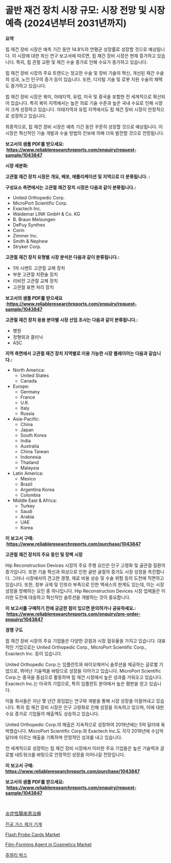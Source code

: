 <p><h1>골반 재건 장치 시장 규모: 시장 전망 및 시장 예측 (2024년부터 2031년까지)</h1></p><p><strong>요약</strong></p>
<p><p>힙 재건 장비 시장은 예측 기간 동안 14.8%의 연평균 성장률로 성장할 것으로 예상됩니다. 이 시장에 대한 최신 연구 보고서에 따르면, 힙 재건 장비 시장은 현재 증가하고 있습니다. 특히, 힙 관절 교환 및 재건 수술 증가로 인해 수요가 증가하고 있습니다.</p><p>힙 재건 장비 시장의 주요 트렌드는 정교한 수술 및 장비 기술의 혁신, 개선된 재건 수술의 성과, 노인 인구의 증가 등이 있습니다. 또한, 디지털 기술 및 로봇 지원 수술의 채택도 증가하고 있습니다.</p><p>힙 재건 장비 시장은 북미, 아태지역, 유럽, 미국 및 중국을 포함한 전 세계적으로 확산되어 있습니다. 특히 북미 지역에서는 높은 의료 기술 수준과 높은 국내 수요로 인해 시장이 크게 성장하고 있습니다. 아태지역과 유럽 지역에서도 힙 재건 장비 시장이 안정적으로 성장하고 있습니다.</p><p>최종적으로, 힙 재건 장비 시장은 예측 기간 동안 꾸준히 성장할 것으로 예상됩니다. 이 시장은 혁신적인 기술 개발과 수술 방법의 진보에 의해 더욱 발전할 것으로 전망됩니다.</p></p>
<p><strong>보고서의 샘플 PDF를 받으세요: &nbsp;<a href="https://www.reliableresearchreports.com/enquiry/request-sample/1043847">https://www.reliableresearchreports.com/enquiry/request-sample/1043847</a></strong></p>
<p><strong>시장 세분화:</strong></p>
<p><strong> 고관절 재건 장치 시장은 개요, 배포, 애플리케이션 및 지역으로 더 분류됩니다. :</strong></p>
<p><strong>구성요소 측면에서는 고관절 재건 장치 시장은 다음과 같이 분류됩니다.:</strong></p>
<p><ul><li>United Orthopedic Corp.</li><li>MicroPort Scientific Corp.</li><li>Exactech Inc.</li><li>Waldemar LINK GmbH & Co. KG</li><li>B. Braun Melsungen</li><li>DePuy Synthes</li><li>Corin</li><li>Zimmer Inc.</li><li>Smith & Nephew</li><li>Stryker Corp.</li></ul></p>
<p><strong> 고관절 재건 장치 유형별 시장 분석은 다음과 같이 분류됩니다.:</strong></p>
<p><ul><li>1차 시멘트 고관절 교체 장치</li><li>부분 고관절 치환술 장치</li><li>리비전 고관절 교체 장치</li><li>고관절 표면 처리 장치</li></ul></p>
<p><strong>보고서의 샘플 PDF를 받으세요 :<a href="https://www.reliableresearchreports.com/enquiry/request-sample/1043847">https://www.reliableresearchreports.com/enquiry/request-sample/1043847</a></strong></p>
<p><strong> 고관절 재건 장치 응용 분야별 시장 산업 조사는 다음과 같이 분류됩니다.:</strong></p>
<p><ul><li>병원</li><li>정형외과 클리닉</li><li>ASC</li></ul></p>
<p><strong>지역 측면에서 고관절 재건 장치 지역별로 이용 가능한 시장 플레이어는 다음과 같습니다.:</strong></p>
<p><ul>
    <li>
        North America:
        <ul>
            <li>United States</li>
            <li>Canada</li>
        </ul>
    </li>
    <li>
        Europe:
        <ul>
            <li>Germany</li>
            <li>France</li>
            <li>U.K.</li>
            <li>Italy</li>
            <li>Russia</li>
        </ul>
    </li>
    <li>
        Asia-Pacific:
        <ul>
            <li>China</li>
            <li>Japan</li>
            <li>South Korea</li>
            <li>India</li>
            <li>Australia</li>
            <li>China Taiwan</li>
            <li>Indonesia</li>
            <li>Thailand</li>
            <li>Malaysia</li>
        </ul>
    </li>
    <li>
        Latin America:
        <ul>
            <li>Mexico</li>
            <li>Brazil</li>
            <li>Argentina Korea</li>
            <li>Colombia</li>
        </ul>
    </li>
    <li>
        Middle East & Africa:
        <ul>
            <li>Turkey</li>
            <li>Saudi</li>
            <li>Arabia</li>
            <li>UAE</li>
            <li>Korea</li>
        </ul>
    </li>
    </ul></p>
<p><strong>이 보고서 구매: &nbsp;<a href="https://www.reliableresearchreports.com/purchase/1043847">https://www.reliableresearchreports.com/purchase/1043847</a></strong></p>
<p><strong>고관절 재건 장치의 주요 동인 및 장벽 시장</strong></p>
<p><p>Hip Reconstruction Devices 시장의 주요 주행 요인은 인구 고령화 및 골관절 질환의 증가입니다. 또한 기술 혁신과 외상으로 인한 골반 골절의 증가도 시장 성장을 촉진합니다. 그러나 시장에서의 견고한 경쟁, 재료 비용 상승 및 수술 위험 등의 도전에 직면하고 있습니다. 또한, 정부 규제 및 인프라 부족으로 인한 액세스의 한계도 있는데, 이는 시장 성장을 방해하는 요인 중 하나입니다. Hip Reconstruction Devices 시장 업체들은 이러한 도전에 대응하고 혁신적인 솔루션을 개발하는 것이 중요합니다.</p></p>
<p><strong>이 보고서를 구매하기 전에 궁금한 점이 있으면 문의하거나 공유하세요.: &nbsp;<a href="https://www.reliableresearchreports.com/enquiry/pre-order-enquiry/1043847">https://www.reliableresearchreports.com/enquiry/pre-order-enquiry/1043847</a></strong></p>
<p><strong>경쟁 구도</strong></p>
<p><p>힙 재건 장비 시장의 주요 기업들은 다양한 강점과 시장 점유율을 가지고 있습니다. 대표적인 기업으로는 United Orthopedic Corp., MicroPort Scientific Corp., Exactech Inc. 등이 있습니다.</p><p>United Orthopedic Corp.는 임플란트와 바이오메커닉 솔루션을 제공하는 글로벌 기업으로, 뛰어난 기술력을 바탕으로 성장을 이어가고 있습니다. MicroPort Scientific Corp.는 중국을 중심으로 활동하며 힙 재건 시장에서 높은 성과를 거둬오고 있습니다. Exactech Inc.는 미국의 기업으로, 특히 임플란트 분야에서 높은 평판을 얻고 있습니다.</p><p>이들 회사들은 지난 몇 년간 끊임없는 연구와 개발을 통해 시장 성장을 이끌어내고 있습니다. 특히 힙 재건 장비 시장은 인구 고령화로 인해 성장을 지속하고 있으며, 이에 대한 수요 증가로 기업들의 매출액도 상승하고 있습니다.</p><p>United Orthopedic Corp.의 매출은 지속적으로 성장하여 2019년에는 5억 달러에 육박했습니다. MicroPort Scientific Corp.와 Exactech Inc.도 각각 2019년에 수십억 달러에 이르는 매출을 기록하며 안정적인 성과를 내고 있습니다.</p><p>전 세계적으로 성장하는 힙 재건 장비 시장에서 이러한 주요 기업들은 높은 기술력과 글로벌 네트워크를 바탕으로 안정적인 성장을 이어나갈 전망입니다.</p></p>
<p><strong>이 보고서 구매: &nbsp; <a href="https://www.reliableresearchreports.com/purchase/1043847">https://www.reliableresearchreports.com/purchase/1043847</a></strong></p>
<p><strong>보고서의 샘플 PDF를 받으세요: &nbsp;<a href="https://www.reliableresearchreports.com/enquiry/request-sample/1043847">https://www.reliableresearchreports.com/enquiry/request-sample/1043847</a></strong><strong></strong></p>
<p>&nbsp;</p>
<p><p><a href="https://github.com/zekaoe592392/Market-Research-Report-List-1/blob/main/8726008191025.md">炎症性腸疾患治療</a></p><p><a href="https://github.com/vs10l4sfg5c/Market-Research-Report-List-1/blob/main/1562379190871.md">진공 가스 제거 기계</a></p><p><a href="https://issuu.com/reportprime-2/docs/flash-probe-cards-market-size-2030.pptx">Flash Probe Cards Market</a></p><p><a href="https://view.publitas.com/reportprime-1/film-forming-agent-in-cosmetics-market-size-focuses-on-market-dynamics-in-depth-analysis-and-future-projections-of-its-market-forecasted-for-period-from-2023-to-2030/">Film-Forming Agent in Cosmetics Market</a></p><p><a href="https://github.com/crfsywufhm81415/Market-Research-Report-List-1/blob/main/2330132190870.md">쥬얼리 박스</a></p></p>